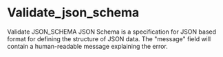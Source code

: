 # Validate_json_schema
Validate JSON_SCHEMA
JSON Schema is a specification for JSON based format for defining the structure of JSON data.
The "message" field will contain a human-readable message explaining the error.
